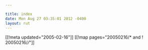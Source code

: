 ```yaml
---

title: index
date: Mon Aug 27 03:35:01 2012 -0400
layout: rut
---
```


[[!meta updated="2005-02-16"]]
[[!map pages="20050216/* and ! 20050216/*/*"]]
